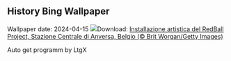 ## History Bing Wallpaper
Wallpaper date: 2024-04-15
![](https://www.bing.com/th?id=OHR.RedBallBelgium_IT-IT3409084305_UHD.jpg&w=1000)Download: [Installazione artistica del RedBall Project, Stazione Centrale di Anversa, Belgio (© Brit Worgan/Getty Images)](https://www.bing.com/th?id=OHR.RedBallBelgium_IT-IT3409084305_UHD.jpg)

Auto get programm by LtgX

